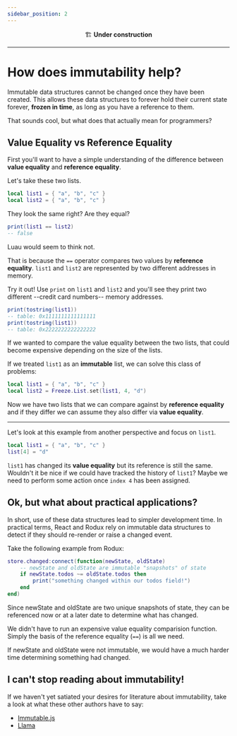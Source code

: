 ```yaml
---
sidebar_position: 2
---
```


<div align="center">
🏗️ <b>Under construction</b>
</div>

----

# How does immutability help?

Immutable data structures cannot be changed once they have been created. This allows these data structures to forever hold their current state forever, __frozen in time__, as long as you have a reference to them.

That sounds cool, but what does that actually mean for programmers?

## Value Equality vs Reference Equality
First you'll want to have a simple understanding of the difference between __value equality__ and __reference equality__.

Let's take these two lists.
```lua
local list1 = { "a", "b", "c" }
local list2 = { "a", "b", "c" }
```
They look the same right? Are they equal?
```lua
print(list1 == list2)
-- false
```
Luau would seem to think not.

That is because the `==` operator compares two values by __reference equality__. `list1` and `list2` are represented by two different addresses in memory.

Try it out! Use `print` on `list1` and `list2` and you'll see they print two different --credit card numbers-- memory addresses.

```lua
print(tostring(list1))
-- table: 0x1111111111111111
print(tostring(list1))
-- table: 0x2222222222222222
```

If we wanted to compare the value equality between the two lists, that could become expensive depending on the size of the lists.

If we treated `list1` as an **immutable** list, we can solve this class of problems:

```lua
local list1 = { "a", "b", "c" }
local list2 = Freeze.List.set(list1, 4, "d")
```

Now we have two lists that we can compare against by __reference equality__ and if they differ we can assume they also differ via __value equality__.

----

Let's look at this example from another perspective and focus on `list1`.

```lua
local list1 = { "a", "b", "c" }
list[4] = "d"
```
`list1` has changed its __value equality__ but its reference is still the same. Wouldn't it be nice if we could have tracked the history of `list1`? Maybe we need to perform some action once `index 4` has been assigned.

## Ok, but what about practical applications?

In short, use of these data structures lead to simpler development time. In practical terms, React and Rodux rely on immutable data structures to detect if they should re-render or raise a changed event.

Take the following example from Rodux:

```lua
store.changed:connect(function(newState, oldState)
    -- newState and oldState are immutable "snapshots" of state
    if newState.todos ~= oldState.todos then
        print("something changed within our todos field!")
    end
end)
```
Since newState and oldState are two unique snapshots of state, they can be referenced now or at a later date to determine what has changed.

We didn't have to run an expensive value equality comparision function. Simply the basis of the reference equality (`==`) is all we need.

If newState and oldState were not immutable, we would have a much harder time determining something had changed.


## I can't stop reading about immutability!

If we haven't yet satiated your desires for literature about immutability, take a look at what these other authors have to say:
- [Immutable.js](https://immutable-js.com/#introduction)
- [Llama](https://freddylist.github.io/llama/)
